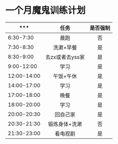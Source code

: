 # 一个月魔鬼训练计划


*** | 任务 | 是否强制  
-|:-:|:-:
6:30-7:30 | 晨跑 | 否 |
7:30-8:30 | 洗漱+早餐 | 是 |
8:30-9:00 | 去zx或者去yss家 | 是 |
9:00-12:00 | 学习 | 是 |
12:00-14:00 | 午饭+午休 | 是 |
14:00-17:00 | 学习 |是|
17:00-18:00 | 晚餐 | 是|
18:00-20:00|学习|是
20:00-20:30|回自己家|是
20:30-21:30|锻炼身体+洗漱|否
21:30-23:00|看电视剧|是

